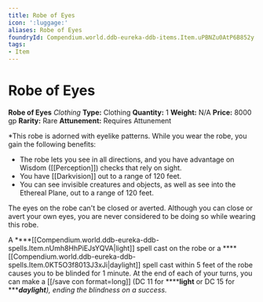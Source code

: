 ```yaml
---
title: Robe of Eyes
icon: ':luggage:'
aliases: Robe of Eyes
foundryId: Compendium.world.ddb-eureka-ddb-items.Item.uPBNZu0AtP6B852y
tags:
- Item
---
```


# Robe of Eyes

**Robe of Eyes**
_Clothing_
**Type:** Clothing
**Quantity:** 1
**Weight:** N/A
**Price:** 8000 gp
**Rarity:** Rare
**Attunement:** Requires Attunement

*This robe is adorned with eyelike patterns. While you wear the robe, you gain the following benefits:
* The robe lets you see in all directions, and you have advantage on Wisdom ([[Perception]]) checks that rely on sight.
* You have [[Darkvision]] out to a range of 120 feet.
* You can see invisible creatures and objects, as well as see into the Ethereal Plane, out to a range of 120 feet.

<p>The eyes on the robe can't be closed or averted. Although you can close or avert your own eyes, you are never considered to be doing so while wearing this robe.

A ****[[Compendium.world.ddb-eureka-ddb-spells.Item.nUmh8HhPiEJsYQVA|light]] spell cast on the robe or a ****[[Compendium.world.ddb-eureka-ddb-spells.Item.0KT5O3f8013J3xJi|daylight]] spell cast within 5 feet of the robe causes you to be blinded for 1 minute. At the end of each of your turns, you can make a [[/save con format=long]] (DC 11 for ******light** or DC 15 for ******daylight**), ending the blindness on a success.</p>*